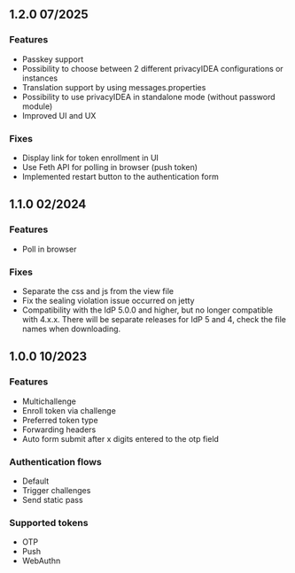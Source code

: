 ## 1.2.0 07/2025

### Features
* Passkey support
* Possibility to choose between 2 different privacyIDEA configurations or instances
* Translation support by using messages.properties
* Possibility to use privacyIDEA in standalone mode (without password module)
* Improved UI and UX

### Fixes
* Display link for token enrollment in UI
* Use Feth API for polling in browser (push token)
* Implemented restart button to the authentication form

## 1.1.0 02/2024

### Features
* Poll in browser

### Fixes
* Separate the css and js from the view file
* Fix the sealing violation issue occurred on jetty
* Compatibility with the IdP 5.0.0 and higher, but no longer compatible with 4.x.x. There will be separate releases for IdP 5 and 4, check the file names when downloading.

## 1.0.0 10/2023

### Features
* Multichallenge
* Enroll token via challenge
* Preferred token type
* Forwarding headers
* Auto form submit after x digits entered to the otp field

### Authentication flows
* Default
* Trigger challenges
* Send static pass

### Supported tokens
* OTP
* Push
* WebAuthn